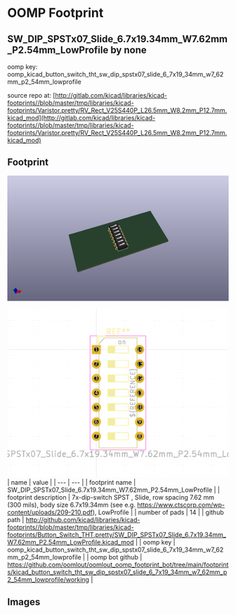 # OOMP Footprint  
## SW_DIP_SPSTx07_Slide_6.7x19.34mm_W7.62mm_P2.54mm_LowProfile  by none  
  
oomp key: oomp_kicad_button_switch_tht_sw_dip_spstx07_slide_6_7x19_34mm_w7_62mm_p2_54mm_lowprofile  
  
source repo at: [http://gitlab.com/kicad/libraries/kicad-footprints//blob/master/tmp/libraries/kicad-footprints/Varistor.pretty/RV_Rect_V25S440P_L26.5mm_W8.2mm_P12.7mm.kicad_mod](http://gitlab.com/kicad/libraries/kicad-footprints//blob/master/tmp/libraries/kicad-footprints/Varistor.pretty/RV_Rect_V25S440P_L26.5mm_W8.2mm_P12.7mm.kicad_mod)  
## Footprint  
  
[![working_kicad_pcb_3d.png](working_kicad_pcb_3d_600.png)](working_kicad_pcb_3d.png)  
  
[![working.png](working_600.png)](working.png)  
| name | value | 
| --- | --- | 
| footprint name | SW_DIP_SPSTx07_Slide_6.7x19.34mm_W7.62mm_P2.54mm_LowProfile | 
| footprint description | 7x-dip-switch SPST , Slide, row spacing 7.62 mm (300 mils), body size 6.7x19.34mm (see e.g. https://www.ctscorp.com/wp-content/uploads/209-210.pdf), LowProfile | 
| number of pads | 14 | 
| github path | http://github.com/kicad/libraries/kicad-footprints//blob/master/tmp/libraries/kicad-footprints/Button_Switch_THT.pretty/SW_DIP_SPSTx07_Slide_6.7x19.34mm_W7.62mm_P2.54mm_LowProfile.kicad_mod | 
| oomp key | oomp_kicad_button_switch_tht_sw_dip_spstx07_slide_6_7x19_34mm_w7_62mm_p2_54mm_lowprofile | 
| oomp bot github | https://github.com/oomlout/oomlout_oomp_footprint_bot/tree/main/footprints/kicad_button_switch_tht_sw_dip_spstx07_slide_6_7x19_34mm_w7_62mm_p2_54mm_lowprofile/working | 
## Images  
